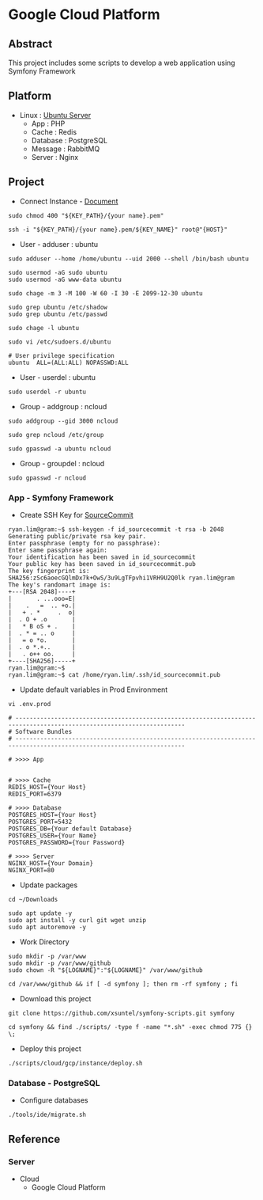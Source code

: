 # Google Cloud Platform

## Abstract

This project includes some scripts to develop a web application using Symfony Framework

## Platform

* Linux : [Ubuntu Server](https://ubuntu.com/download/server/arm)
  * App : PHP
  * Cache : Redis
  * Database : PostgreSQL
  * Message : RabbitMQ
  * Server : Nginx

## Project

* Connect Instance - [Document](https://guide.ncloud-docs.com/docs/ko/server-overview)

```
sudo chmod 400 "${KEY_PATH}/{your name}.pem"

ssh -i "${KEY_PATH}/{your name}.pem/${KEY_NAME}" root@"{HOST}"
```

* User - adduser : ubuntu

```
sudo adduser --home /home/ubuntu --uid 2000 --shell /bin/bash ubuntu

sudo usermod -aG sudo ubuntu
sudo usermod -aG www-data ubuntu
```

```
sudo chage -m 3 -M 100 -W 60 -I 30 -E 2099-12-30 ubuntu

sudo grep ubuntu /etc/shadow
sudo grep ubuntu /etc/passwd

sudo chage -l ubuntu
```

```
sudo vi /etc/sudoers.d/ubuntu

# User privilege specification
ubuntu  ALL=(ALL:ALL) NOPASSWD:ALL
```

* User - userdel : ubuntu

```
sudo userdel -r ubuntu
```

* Group - addgroup : ncloud

```
sudo addgroup --gid 3000 ncloud

sudo grep ncloud /etc/group
```

```
sudo gpasswd -a ubuntu ncloud
```

* Group - groupdel : ncloud

```
sudo gpasswd -r ncloud
```

### App - Symfony Framework

* Create SSH Key for [SourceCommit](https://guide.ncloud-docs.com/docs/ko/sourcecommit-use-client)

```
ryan.lim@gram:~$ ssh-keygen -f id_sourcecommit -t rsa -b 2048
Generating public/private rsa key pair.
Enter passphrase (empty for no passphrase): 
Enter same passphrase again: 
Your identification has been saved in id_sourcecommit
Your public key has been saved in id_sourcecommit.pub
The key fingerprint is:
SHA256:zSc6aoecGQlmDx7k+OwS/3u9LgTFpvhi1VRH9U2Q0lk ryan.lim@gram
The key's randomart image is:
+---[RSA 2048]----+
|       . ...ooo=E|
|    .   =  .. +o.|
|   + . *     .  o|
|  . O + .o       |
|   * B oS + .    |
|  . * = .. o     |
|   = o *o.       |
|  . o *.+..      |
|   . o++ oo.     |
+----[SHA256]-----+
ryan.lim@gram:~$ 
ryan.lim@gram:~$ cat /home/ryan.lim/.ssh/id_sourcecommit.pub

```

* Update default variables in Prod Environment

```
vi .env.prod

# ----------------------------------------------------------------------------------------------------------------------
# Software Bundles
# ----------------------------------------------------------------------------------------------------------------------

# >>>> App


# >>>> Cache
REDIS_HOST={Your Host}
REDIS_PORT=6379

# >>>> Database
POSTGRES_HOST={Your Host}
POSTGRES_PORT=5432
POSTGRES_DB={Your default Database}
POSTGRES_USER={Your Name}
POSTGRES_PASSWORD={Your Password}

# >>>> Server
NGINX_HOST={Your Domain}
NGINX_PORT=80
```

* Update packages

```
cd ~/Downloads

sudo apt update -y
sudo apt install -y curl git wget unzip
sudo apt autoremove -y
```

* Work Directory

```
sudo mkdir -p /var/www
sudo mkdir -p /var/www/github
sudo chown -R "${LOGNAME}":"${LOGNAME}" /var/www/github

cd /var/www/github && if [ -d symfony ]; then rm -rf symfony ; fi
```

* Download this project

```
git clone https://github.com/xsuntel/symfony-scripts.git symfony

cd symfony && find ./scripts/ -type f -name "*.sh" -exec chmod 775 {} \;
```

* Deploy this project

```
./scripts/cloud/gcp/instance/deploy.sh
```

### Database - PostgreSQL

* Configure databases

```
./tools/ide/migrate.sh
```

## Reference

### Server

* Cloud
    * Google Cloud Platform